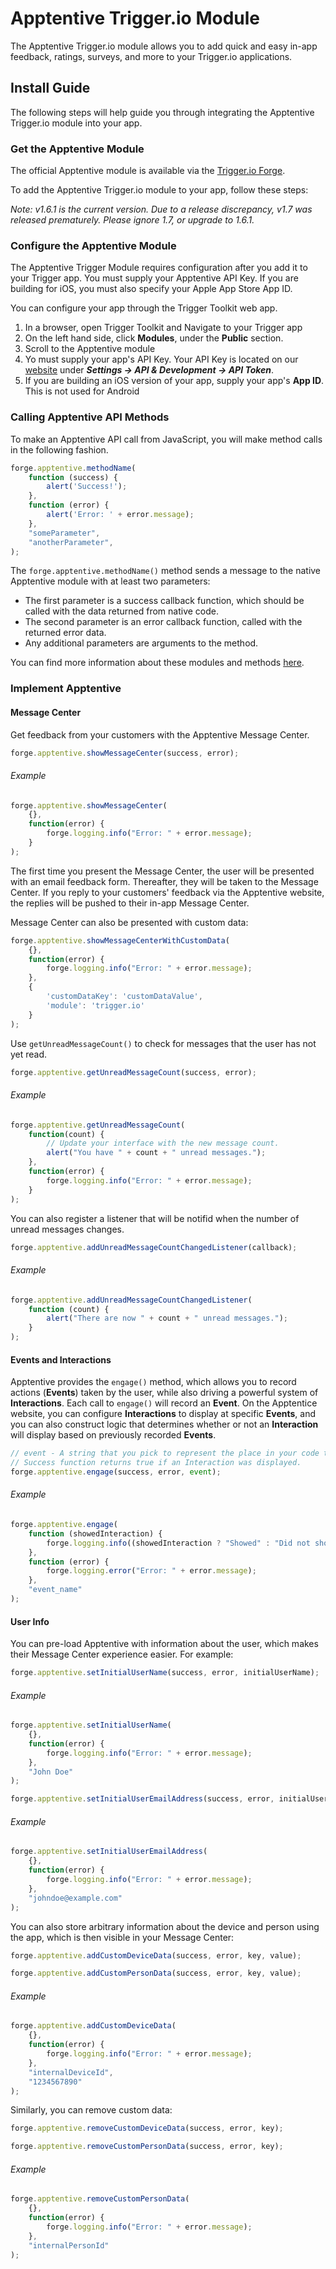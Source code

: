 # Apptentive Trigger.io Module
The Apptentive Trigger.io module allows you to add quick and easy in-app feedback, ratings, surveys, and more to your Trigger.io applications.

## Install Guide
The following steps will help guide you through integrating the Apptentive Trigger.io module into your app.

### Get the Apptentive Module
The official Apptentive module is available via the [Trigger.io Forge](https://trigger.io/modules/apptentive/).

To add the Apptentive Trigger.io module to your app, follow these steps:

*Note: v1.6.1 is the current version. Due to a release discrepancy, v1.7 was released prematurely. Please ignore 1.7, or upgrade to 1.6.1.*

### Configure the Apptentive Module
The Apptentive Trigger Module requires configuration after you add it to your Trigger app. You must supply your Apptentive API Key. If you are building for iOS, you must also specify your Apple App Store App ID.


You can configure your app through the Trigger Toolkit web app.

1. In a browser, open Trigger Toolkit and Navigate to your Trigger app
2. On the left hand side, click **Modules**, under the **Public** section.
3. Scroll to the Apptentive module
4. Yo must supply your app's API Key. Your API Key is located on our [website](https://be.apptentive.com) under _**Settings -> API & Development -> API Token**_.
5. If you are building an iOS version of your app, supply your app's **App ID**. This is not used for Android

### Calling Apptentive API Methods
To make an Apptentive API call from JavaScript, you will make method calls in the following fashion.

```javascript
forge.apptentive.methodName(
    function (success) {
        alert('Success!');
    },
    function (error) {
        alert('Error: ' + error.message);
    },
    "someParameter",
    "anotherParameter",
);
```

The `forge.apptentive.methodName()` method sends a message to the native Apptentive module with at least two parameters:

* The first parameter is a success callback function, which should be called with the data returned from native code.
* The second parameter is an error callback function, called with the returned error data.
* Any additional parameters are arguments to the method.

You can find more information about these modules and methods [here](https://trigger.io/docs/current/api/native_modules/api_methods.html).

### Implement Apptentive

#### Message Center

Get feedback from your customers with the Apptentive Message Center.

```javascript
forge.apptentive.showMessageCenter(success, error);
```

###### Example

```javascript
forge.apptentive.showMessageCenter(
    {},
    function(error) {
        forge.logging.info("Error: " + error.message);
    }
);
```

The first time you present the Message Center, the user will be presented with an email feedback form. Thereafter, they will be taken to the Message Center. If you reply to your customers' feedback via the Apptentive website, the replies will be pushed to their in-app Message Center.

Message Center can also be presented with custom data:

```javascript
forge.apptentive.showMessageCenterWithCustomData(
    {},
    function(error) {
        forge.logging.info("Error: " + error.message);
    },
    {
        'customDataKey': 'customDataValue',
        'module': 'trigger.io'
    }
);
```

Use `getUnreadMessageCount()` to check for messages that the user has not yet read.

```javascript
forge.apptentive.getUnreadMessageCount(success, error);
```

###### Example

```javascript
forge.apptentive.getUnreadMessageCount(
    function(count) {
        // Update your interface with the new message count.
        alert("You have " + count + " unread messages.");
    },
    function(error) {
        forge.logging.info("Error: " + error.message);
    }
);
```

You can also register a listener that will be notifid when the number of unread messages changes.

```javascript
forge.apptentive.addUnreadMessageCountChangedListener(callback);
```

###### Example

```javascript
forge.apptentive.addUnreadMessageCountChangedListener(
    function (count) {
        alert("There are now " + count + " unread messages.");
    }
);
```

#### Events and Interactions

Apptentive provides the `engage()` method, which allows you to record actions (**Events**) taken by the user, while also driving a powerful system of **Interactions**. Each call to `engage()` will record an **Event**. On the Apptentice website, you can configure **Interactions** to display at specific **Events**, and you can also construct logic that determines whether or not an **Interaction** will display based on previously recorded **Events**.

```javascript
// event - A string that you pick to represent the place in your code that you are calling this method from.
// Success function returns true if an Interaction was displayed.
forge.apptentive.engage(success, error, event);
```

###### Example

```javascript
forge.apptentive.engage(
    function (showedInteraction) {
        forge.logging.info((showedInteraction ? "Showed" : "Did not show") + " interaction.");
    },
    function (error) {
        forge.logging.error("Error: " + error.message);
    },
    "event_name"
);
```

#### User Info

You can pre-load Apptentive with information about the user, which makes their Message Center experience easier. For example:

```javascript
forge.apptentive.setInitialUserName(success, error, initialUserName);
```

###### Example

```javascript
forge.apptentive.setInitialUserName(
    {},
    function(error) {
        forge.logging.info("Error: " + error.message);
    },
    "John Doe"
);
```

```javascript
forge.apptentive.setInitialUserEmailAddress(success, error, initialUserEmailAddress);
```

###### Example

```javascript
forge.apptentive.setInitialUserEmailAddress(
    {},
    function(error) {
        forge.logging.info("Error: " + error.message);
    },
    "johndoe@example.com"
);
```

You can also store arbitrary information about the device and person using the app, which is then visible in your Message Center:

```javascript
forge.apptentive.addCustomDeviceData(success, error, key, value);

forge.apptentive.addCustomPersonData(success, error, key, value);
```

###### Example

```javascript
forge.apptentive.addCustomDeviceData(
    {},
    function(error) {
        forge.logging.info("Error: " + error.message);
    },
    "internalDeviceId",
    "1234567890"
);
```

Similarly, you can remove custom data:

```javascript
forge.apptentive.removeCustomDeviceData(success, error, key);

forge.apptentive.removeCustomPersonData(success, error, key);
```

###### Example

```javascript
forge.apptentive.removeCustomPersonData(
    {},
    function(error) {
        forge.logging.info("Error: " + error.message);
    },
    "internalPersonId"
);
```
